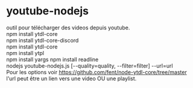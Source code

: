 # youtube-nodejs
outil pour télécharger des videos depuis youtube.  
npm install ytdl-core  
npm install ytdl-core-discord  
npm install ytdl-core  
npm install ytpl  
npm install yargs 
npm install readline   
nodejs youtube-nodejs.js [--quality=quality, --filter=filter] --url=url  
Pour les options voir https://github.com/fent/node-ytdl-core/tree/master  
l'url peut être un lien vers une video OU une playlist.
